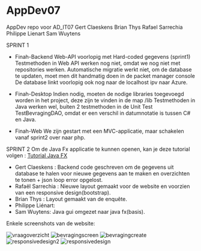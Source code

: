 # AppDev07
AppDev repo voor AD_IT07
Gert Claeskens
Brian Thys
Rafael Sarrechia
Philippe Lienart
Sam Wuytens

SPRINT 1

- Finah-Backend
  Web-API voorlopig met Hard-coded gegevens (sprint1)
  Testmethoden in Web API werken nog niet, omdat we nog niet met repositories werken.
  Automatische migratie werkt niet, om de database te updaten, moet men dit handmatig doen in de packet manager console
  De database linkt voorlopig ook nog naar de localhost ipv naar Azure.
  
- Finah-Desktop
  Indien nodig, moeten de nodige libraries toegevoegd worden in het project, deze zijn te vinden in de map /lib
  Testmethoden in Java werken wel, buiten 2 testmethoden in de Unit Test TestBevragingDAO, omdat er een verschil in
  datumnotatie is tussen C# en Java.
- Finah-Web
  We zijn gestart met een MVC-applicatie, maar schakelen vanaf sprint2 over naar php.

SPRINT 2
Om de Java Fx applicatie te kunnen openen, kan je deze tutorial volgen  : <a href="http://code.makery.ch/library/javafx-8-tutorial/part1/">Tutorial Java FX</a>

  - Gert Claeskens : Backend code geschreven om de gegevens uit database te halen voor nieuwe gegevens aan te maken en overzichten te tonen + json loop error opgelost.
  - Rafaël Sarrechia : Nieuwe layout gemaakt voor de website en voorzien van een responsive design(bootstrap). 
  - Brian Thys : Layout gemaakt van de enquête. 
  - Philippe Liénart: 
  - Sam Wuytens: Java gui omgezet naar java fx(basis).


  Enkele screenshots van de website: 
  
![vraagoverzicht](https://cloud.githubusercontent.com/assets/10980532/7396481/a7abdb14-eea1-11e4-9675-2ea8438f45d5.JPG)
![bevragingscreen](https://cloud.githubusercontent.com/assets/10980532/7396482/a7ac103e-eea1-11e4-92bc-935d43eeb332.JPG)
![bevragingcreate](https://cloud.githubusercontent.com/assets/10980532/7396480/a7a9c87e-eea1-11e4-8d0b-0dc8b8dca84c.jpg)
![responsivedesign2](https://cloud.githubusercontent.com/assets/10980532/7396484/aac4ebd8-eea1-11e4-8d51-f62be4b4d7bb.JPG)
![responsivedesign](https://cloud.githubusercontent.com/assets/10980532/7396483/aac2c51a-eea1-11e4-9922-bccae1aa9a2e.JPG)
